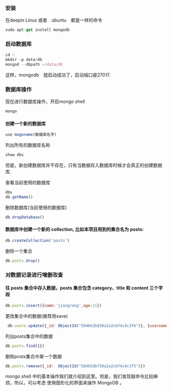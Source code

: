 ### 安装

在deepin Linux 或者　ubuntu　都是一样的命令

```js
sudo apt-get install mongodb
```

### 启动数据库
```js
cd ~
mkdir -p data/db
mongod --dbpath ~/data/db
```
这样，mongodb　就启动成功了，启动端口是27017.

### 数据库操作

现在进行数据库操作，开启mongo shell
```js
mongo
```

#### 创建一个新的数据库

```js
use mogoname(数据库名字)
```
 列出所有的数据库名称
```js
show dbs
```
但是，新创建数据库并不存在，只有当数据存入数据库时候才会真正的创建数据库.

查看当前使用的数据库
```js
dbs
db.getName()
```

删除数据库(当前使用的数据库)
```js
db.dropDatabase()
```
#### 数据库中创建一个新的 collection, 比如本项目用到的集合名为 posts:
```js
db.createCollection('posts')
```

删除一个集合
```js
db.posts.drop()
```
### 对数据记录进行增删改查

#### 往 posts 集合中存入数据，posts 集合包含 category、title 和 content 三个字段
```js
db.posts.insert({name:'jiangrong',age:21})
```
更改集合中的数据(推荐用save)
```js
 db.users.update({_id: ObjectId("584b62b830a2a2cbf4c4c3f6")}, {username: "jiangrong", age:111})
 ```
列出posts集合中的数据
```js
db.posts.find({})
```
删除posts集合中某一个数据
```js
db.posts.remove({_id:  ObjectId("584b5dbf30a2a2cbf4c4c3f5")})
```
mongo shell 中的基本操作我们就介绍到这里。但是，我们发现敲命令比较麻烦，所以，可以考虑 使用图形化的界面来操作 MongoDB 。
